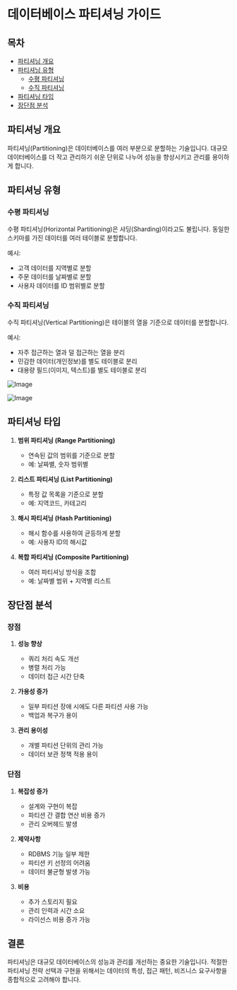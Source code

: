 # 데이터베이스 파티셔닝 가이드

## 목차
- [파티셔닝 개요](#파티셔닝-개요)
- [파티셔닝 유형](#파티셔닝-유형)
    - [수평 파티셔닝](#수평-파티셔닝)
    - [수직 파티셔닝](#수직-파티셔닝)
- [파티셔닝 타입](#파티셔닝-타입)
- [장단점 분석](#장단점-분석)

## 파티셔닝 개요

파티셔닝(Partitioning)은 데이터베이스를 여러 부분으로 분할하는 기술입니다. 대규모 데이터베이스를 더 작고 관리하기 쉬운 단위로 나누어 성능을 향상시키고 관리를 용이하게 합니다.

## 파티셔닝 유형

### 수평 파티셔닝
수평 파티셔닝(Horizontal Partitioning)은 샤딩(Sharding)이라고도 불립니다. 동일한 스키마를 가진 데이터를 여러 테이블로 분할합니다.

예시:
- 고객 데이터를 지역별로 분할
- 주문 데이터를 날짜별로 분할
- 사용자 데이터를 ID 범위별로 분할

### 수직 파티셔닝
수직 파티셔닝(Vertical Partitioning)은 테이블의 열을 기준으로 데이터를 분할합니다.

예시:
- 자주 접근하는 열과 덜 접근하는 열을 분리
- 민감한 데이터(개인정보)를 별도 테이블로 분리
- 대용량 필드(이미지, 텍스트)를 별도 테이블로 분리

![Image](https://github.com/user-attachments/assets/5ad49d72-feb6-4b3f-88b8-6c847d425ea5)

![Image](https://github.com/user-attachments/assets/6067de77-c872-4409-96de-9ab6d8c012ef)
## 파티셔닝 타입

1. **범위 파티셔닝 (Range Partitioning)**
    - 연속된 값의 범위를 기준으로 분할
    - 예: 날짜별, 숫자 범위별

2. **리스트 파티셔닝 (List Partitioning)**
    - 특정 값 목록을 기준으로 분할
    - 예: 지역코드, 카테고리

3. **해시 파티셔닝 (Hash Partitioning)**
    - 해시 함수를 사용하여 균등하게 분할
    - 예: 사용자 ID의 해시값

4. **복합 파티셔닝 (Composite Partitioning)**
    - 여러 파티셔닝 방식을 조합
    - 예: 날짜별 범위 + 지역별 리스트

## 장단점 분석

### 장점

1. **성능 향상**
    - 쿼리 처리 속도 개선
    - 병렬 처리 가능
    - 데이터 접근 시간 단축

2. **가용성 증가**
    - 일부 파티션 장애 시에도 다른 파티션 사용 가능
    - 백업과 복구가 용이

3. **관리 용이성**
    - 개별 파티션 단위의 관리 가능
    - 데이터 보관 정책 적용 용이

### 단점

1. **복잡성 증가**
    - 설계와 구현이 복잡
    - 파티션 간 결합 연산 비용 증가
    - 관리 오버헤드 발생

2. **제약사항**
    - RDBMS 기능 일부 제한
    - 파티션 키 선정의 어려움
    - 데이터 불균형 발생 가능

3. **비용**
    - 추가 스토리지 필요
    - 관리 인력과 시간 소요
    - 라이선스 비용 증가 가능

## 결론

파티셔닝은 대규모 데이터베이스의 성능과 관리를 개선하는 중요한 기술입니다. 적절한 파티셔닝 전략 선택과 구현을 위해서는 데이터의 특성, 접근 패턴, 비즈니스 요구사항을 종합적으로 고려해야 합니다.